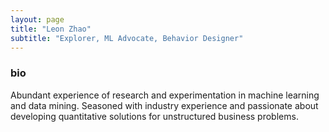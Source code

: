 ```yaml
---
layout: page
title: "Leon Zhao"
subtitle: "Explorer, ML Advocate, Behavior Designer"
---
```


### bio

Abundant experience of research and experimentation in machine learning and data mining. Seasoned with industry experience and passionate about developing quantitative solutions for unstructured business problems.
